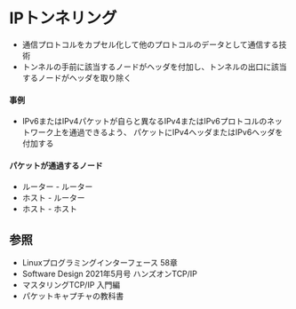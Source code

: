 # IPトンネリング
- 通信プロトコルをカプセル化して他のプロトコルのデータとして通信する技術
- トンネルの手前に該当するノードがヘッダを付加し、トンネルの出口に該当するノードがヘッダを取り除く

#### 事例
- IPv6またはIPv4パケットが自らと異なるIPv4またはIPv6プロトコルのネットワーク上を通過できるよう、
  パケットにIPv4ヘッダまたはIPv6ヘッダを付加する

#### パケットが通過するノード
- ルーター - ルーター
- ホスト - ルーター
- ホスト - ホスト

## 参照
- Linuxプログラミングインターフェース 58章
- Software Design 2021年5月号 ハンズオンTCP/IP
- マスタリングTCP/IP 入門編
- パケットキャプチャの教科書
